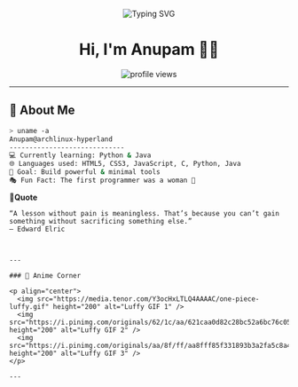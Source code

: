 <p align="center">
  <img src="https://readme-typing-svg.herokuapp.com?center=true&vCenter=true&lines=Hey+there!+I'm+Anupam+👋;Welcome+to+my+GitHub+profile;I+break+code+to+build+cool+stuff!" alt="Typing SVG" />
</p>

<h1 align="center">Hi, I'm Anupam 🏴‍☠️</h1>

<p align="center">
  <img src="https://komarev.com/ghpvc/?username=anupam-devx&label=Profile%20views&color=0e75b6&style=flat" alt="profile views" />
</p>

---

## 🧠 About Me

```bash
> uname -a
Anupam@archlinux-hyperland
-----------------------------
💻 Currently learning: Python & Java
🌐 Languages used: HTML5, CSS3, JavaScript, C, Python, Java
🎯 Goal: Build powerful & minimal tools
🎭 Fun Fact: The first programmer was a woman 🤯


```
**🧩Quote**

    “A lesson without pain is meaningless. That’s because you can’t gain something without sacrificing something else.”
    — Edward Elric
```


---

### 🎌 Anime Corner

<p align="center">
  <img src="https://media.tenor.com/Y3ocHxLTLQ4AAAAC/one-piece-luffy.gif" height="200" alt="Luffy GIF 1" />
  <img src="https://i.pinimg.com/originals/62/1c/aa/621caa0d82c28bc52a6bc76c055ca9b8.gif" height="200" alt="Luffy GIF 2" />
  <img src="https://i.pinimg.com/originals/aa/8f/ff/aa8fff85f331893b3a2fa5c8a4d4d917.gif" height="200" alt="Luffy GIF 3" />
</p>

---

